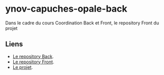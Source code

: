 # ynov-capuches-opale-back

Dans le cadre du cours Coordination Back et Front, le repository Front du projet

## Liens

- [Le repository Back](https://github.com/Nathaniel-Vaur-Henel/ynov-capuches-opale-back-2025).
- [Le repository Front](https://github.com/Nathaniel-Vaur-Henel/ynov-capuches-opale-front-2025).
- [Le projet](https://github.com/users/Nathaniel-Vaur-Henel/projects/2).
